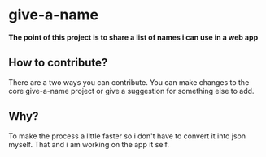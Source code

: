 # give-a-name

**The point of this project is to share a list of names i can use in a web app**

## How to contribute?

There are a two ways you can contribute. You can make changes to the core give-a-name project or give a suggestion for something else to add.

## Why?

To make the process a little faster so i don't have to convert it into json myself.
That and i am working on the app it self.
